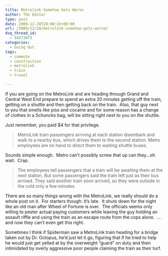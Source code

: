 ```yaml
---
title: Metrolink Somehow Gets Worse
author: The Editor
type: post
date: 2009-12-28T20:00:43+00:00
url: /2009/12/28/metrolink-somehow-gets-worse/
dsq_thread_id:
  - 54273073
categories:
  - Going Out
tags:
  - commute
  - construction
  - metrolink
  - train
  - travel

---
```

If you are going on the MetroLink and are heading through Grand and Central West End prepare to spend an extra 20 minutes getting off the train, getting on a shuttle and then getting back on the train.  Also, that guy next to you that smells like piss and cocaine and for some reason has a change of clothes in a Schuncks bag, will be sitting right next to you on the shuttle.

Just remember, you paid $4 for that privilege.

> MetroLink train passengers arriving at each station disembark and walk to a nearby bus, which drives them to the second station. Metro employees are on hand to direct them to waiting shuttle buses.

Sounds simple enough.  Metro can&#8217;t possibly screw that up can they&#8230;oh wait.  Crap.

> The employees tell passengers that a train will be awaiting them at the next station. But some passengers said the train left just as their bus arrived. They said another train soon arrived, so they were outside in the cold only a few minutes.

There are so many things wrong with the MetroLink, we really should do a whole post on it.  For starters though: It&#8217;s late.  It shuts down for the night like an old man after Wheel of Fortune is over.  The officials seems only willing to pester actual paying customers while leaving the guy holding an assault riffle and using the train as an escape route from the cops alone.  &#8230;and now they can&#8217;t even get this right.

Sometimes I think if Spiderman saw a MetroLink train heading for a bridge taken out by Dr. Octopus, he&#8217;d just let it go, figuring that if he tried to help he would just get yelled at by the overweight &#8220;guard&#8221; on duty and then intimidated by overly aggressive poor people claiming the train as their turf.
